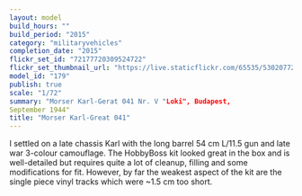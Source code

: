 ```yaml
---
layout: model
build_hours: ""
build_period: "2015"
category: "militaryvehicles"
completion_date: "2015"
flickr_set_id: "72177720309524722"
flickr_set_thumbnail_url: "https://live.staticflickr.com/65535/53020772412_0556bf8b4c_m.jpg"
model_id: "179"
publish: true
scale: "1/72"
summary: "Morser Karl-Gerat 041 Nr. V "Loki", Budapest,
September 1944"
title: "Morser Karl-Great 041"
---
```


I settled on a late chassis Karl with the long barrel 54 cm L/11.5 gun and late war 3-colour camouflage. The HobbyBoss kit looked great in the box and is well-detailed but requires quite a lot of cleanup, filling and some modifications for fit. However, by far the weakest aspect of the kit are the single piece vinyl tracks which were ~1.5 cm too short.
